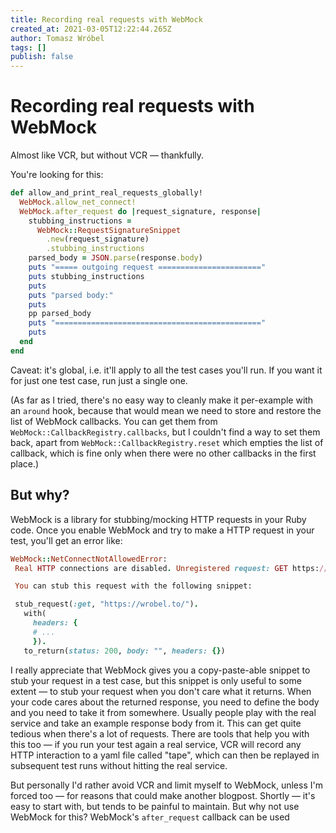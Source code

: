 ```yaml
---
title: Recording real requests with WebMock
created_at: 2021-03-05T12:22:44.265Z
author: Tomasz Wróbel
tags: []
publish: false
---
```


# Recording real requests with WebMock

Almost like VCR, but without VCR — thankfully.

You're looking for this:

```ruby
def allow_and_print_real_requests_globally!
  WebMock.allow_net_connect!
  WebMock.after_request do |request_signature, response|
    stubbing_instructions =
      WebMock::RequestSignatureSnippet
        .new(request_signature)
        .stubbing_instructions
    parsed_body = JSON.parse(response.body)
    puts "===== outgoing request ======================="
    puts stubbing_instructions
    puts
    puts "parsed body:"
    puts
    pp parsed_body
    puts "=============================================="
    puts
  end
end
```

Caveat: it's global, i.e. it'll apply to all the test cases you'll run. If you want it for just one test case, run just a single one.

(As far as I tried, there's no easy way to cleanly make it per-example with an `around` hook, because that would mean we need to store and restore the list of WebMock callbacks. You can get them from `WebMock::CallbackRegistry.callbacks`, but I couldn't find a way to set them back, apart from `WebMock::CallbackRegistry.reset` which empties the list of callback, which is fine only when there were no other callbacks in the first place.)

## But why?

WebMock is a library for stubbing/mocking HTTP requests in your Ruby code. Once you enable WebMock and try to make a HTTP request in your test, you'll get an error like:

```ruby
WebMock::NetConnectNotAllowedError:
 Real HTTP connections are disabled. Unregistered request: GET https://wrobel.to/ with (...)

 You can stub this request with the following snippet:

 stub_request(:get, "https://wrobel.to/").
   with(
     headers: {
     # ...
     }).
   to_return(status: 200, body: "", headers: {})
```

I really appreciate that WebMock gives you a copy-paste-able snippet to stub your request in a test case, but this snippet is only useful to some extent — to stub your request when you don't care what it returns. When your code cares about the returned response, you need to define the body and you need to take it from somewhere. Usually people play with the real service and take an example response body from it. This can get quite tedious when there's a lot of requests. There are tools that help you with this too — if you run your test again a real service, VCR will record any HTTP interaction to a yaml file called "tape", which can then be replayed in subsequent test runs without hitting the real service.

But personally I'd rather avoid VCR and limit myself to WebMock, unless I'm forced too — for reasons that could make another blogpost. Shortly — it's easy to start with, but tends to be painful to maintain. But why not use WebMock for this? WebMock's `after_request` callback can be used 

